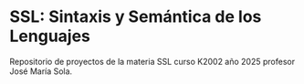 # SSL: Sintaxis y Semántica de los Lenguajes

Repositorio de proyectos de la materia SSL curso K2002 año 2025 profesor José María Sola.
